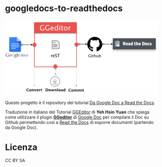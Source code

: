 # googledocs-to-readthedocs

![GGeditor](https://github.com/iapyeh/GGeditor/raw/master/static/README_1.png)  

Questo progetto è il repository del tutorial [Da Google Doc a Read the Docs](http://googledocs.readthedocs.io/it/latest/).

Traduzione in italiano del Tutorial [GGEditor](http://ggeditor.readthedocs.io) di **Yeh Hsin Yuan** che spiega come utilizzare il plugin [**GGeditor**](https://chrome.google.com/webstore/detail/ggeditor/piedgdbcihbejidgkpabjhppneghbcnp) di [Google Doc](https://gsuite.google.com/intl/it/products/docs) per compilare il Doc su Github permettendo così a [Read the Docs](https://readthedocs.org) di esporre documenti (partendo da Google Doc).


# Licenza

CC BY SA
